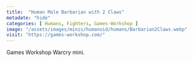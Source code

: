 ```yaml
---
title:  "Human Male Barbarian with 2 Claws"
metadate: "hide"
categories: [ Humans, Fighters, Games-Workshop ]
image: "/assets/images/minis/humanoid/humans/Barbarian2Claws.webp"
visit: "https://games-workshop.com/"
---
```

Games Workshop Warcry mini.